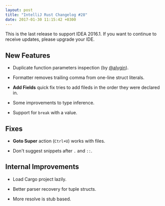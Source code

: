 ```yaml
---
layout: post
title: "IntelliJ Rust Changelog #28"
date: 2017-01-30 11:15:42 +0300
---
```


This is the last release to support IDEA 2016.1. If you want to continue to
receive updates, please upgrade your IDE.


## New Features

* Duplicate function parameters inspection (by [@alygin]).

* Formatter removes trailing comma from one-line struct literals.

* **Add Fields** quick fix tries to add fileds in the order they were declared
  in.
  
* Some improvements to type inference.

* Support for `break` with a value.


## Fixes

* **Goto Super** action (`Ctrl+U`) works with files.

* Don't suggest snippets after `.` and `::`.


## Internal Improvements

* Load Cargo project lazily.

* Better parser recovery for tuple structs.

* More resolve is stub based.

[@alygin]: https://github.com/alygin
